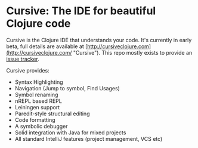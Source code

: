 Cursive: The IDE for beautiful Clojure code
===========================================

Cursive is the Clojure IDE that understands your code. It's currently in early beta, full details are available at 
[http://cursiveclojure.com](http://cursiveclojure.com/ "Cursive"). This repo mostly exists to provide an
[issue tracker](https://github.com/cursiveclojure/cursive/issues "Issues").

Cursive provides:

* Syntax Highlighting
* Navigation (Jump to symbol, Find Usages)
* Symbol renaming
* nREPL based REPL
* Leiningen support
* Paredit-style structural editing
* Code formatting
* A symbolic debugger
* Solid integration with Java for mixed projects
* All standard IntelliJ features (project management, VCS etc)

